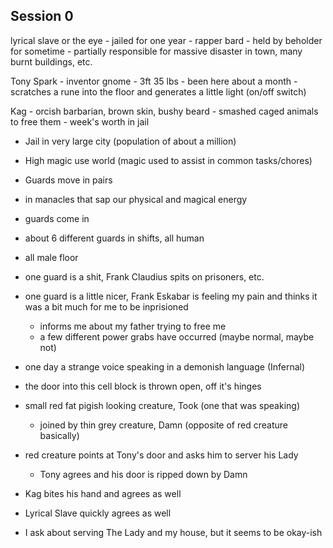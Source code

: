 ## Session 0

lyrical slave or the eye
    - jailed for one year
    - rapper bard
    - held by beholder for sometime
    - partially responsible for massive disaster in town, many burnt buildings, etc.

Tony Spark - inventor gnome
           - 3ft 35 lbs
           - been here about a month
           - scratches a rune into the floor and generates a little light (on/off switch)

Kag - orcish barbarian, brown skin, bushy beard
    - smashed caged animals to free them
    - week's worth in jail





- Jail in very large city (population of about a million)
- High magic use world (magic used to assist in common tasks/chores)


- Guards move in pairs
- in manacles that sap our physical and magical energy
- guards come in 
- about 6 different guards in shifts, all human
- all male floor
- one guard is a shit, Frank Claudius spits on prisoners, etc.
- one guard is a little nicer, Frank Eskabar is feeling my pain and thinks it was a bit much for me to be inprisioned
  - informs me about my father trying to free me
  - a few different power grabs have occurred (maybe normal, maybe not)


- one day a strange voice speaking in a demonish language (Infernal)
- the door into this cell block is thrown open, off it's hinges
- small red fat pigish looking creature, Took (one that was speaking)
  - joined by thin grey creature, Damn (opposite of red creature basically)
- red creature points at Tony's door and asks him to server his Lady
  - Tony agrees and his door is ripped down by Damn
- Kag bites his hand and agrees as well
- Lyrical Slave quickly agrees as well
- I ask about serving The Lady and my house, but it seems to be okay-ish 
